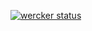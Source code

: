 [![wercker status](https://app.wercker.com/status/966c32a1a25a4278c82f2f407024a28e/s/master "wercker status")](https://app.wercker.com/project/byKey/966c32a1a25a4278c82f2f407024a28e)